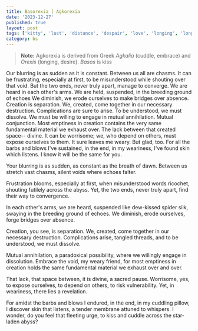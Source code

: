 ```yaml
---
title: Basorexia | Agkorexia
date: '2023-12-27'
published: true
layout: post
tags: ['kitty', 'lust', 'distance', 'despair', 'love', 'longing', 'long-distance', 'missing', 'missing-you', 'passion', 'romance', 'separation', 'yearning']
category: bs
---
```

> **Note:** Agkorexia is derived from Greek *Agkalia* (cuddle, embrace) and *Orexis* (longing, desire). *Basos* is kiss

Our blurring is as sudden
as it is constant.
Between us all are chasms.
It can be frustrating, especially at first, to be
misunderstood while shouting over that void.
But the two ends, never truly apart, manage to
converge. We are heard in each other's arms.
We are held, suspended, in the breeding ground of echoes
We diminish, we erode ourselves
to make bridges over absence.
Creation is separation. We, created, come
together in our necessary destruction.
Complications are sure to arise.
To be understood, we must dissolve.
We must be willing to engage
in mutual annihilation.
Mutual conjunction. Most emptiness in creation contains
the very same fundamental material we exhaust over.
The lack between that created space-- divine.
It can be worrisome; we,
who depend on others, must
expose ourselves to them.
It sure leaves me weary.
But glad, too.
For all the barbs and blows I've sustained,
in the end, in my weariness, I've found
skin which listens.
I know it will be the same for you.


Your blurring is as sudden,
as constant as the breath of dawn.
Between us stretch vast chasms,
silent voids where echoes falter.

Frustration blooms, especially at first,
when misunderstood words ricochet,
shouting futilely across the abyss.
Yet, the two ends, never truly apart,
find their way to convergence.

In each other's arms, we are heard,
suspended like dew-kissed spider silk,
swaying in the breeding ground of echoes.
We diminish, erode ourselves,
forge bridges over absence.

Creation, you see, is separation.
We, created, come together
in our necessary destruction.
Complications arise, tangled threads,
and to be understood, we must dissolve.

Mutual annihilation, a paradoxical possibility,
where we willingly engage in dissolution.
Embrace the void, my weary friend,
for most emptiness in creation
holds the same fundamental material
we exhaust over and over.

That lack, that space between,
it is divine, a sacred pause.
Worrisome, yes, to expose ourselves,
to depend on others, to risk vulnerability.
Yet, in weariness, there lies a revelation.

For amidst the barbs and blows I endured,
in the end, in my cuddling pillow,
I discover skin that listens,
a tender membrane attuned to whispers.
I wonder, do you feel that fleeting urge,
to kiss and cuddle across the star-laden abyss?